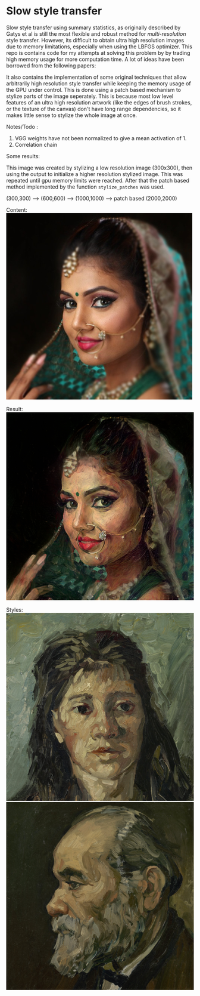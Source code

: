 # Slow style transfer

Slow style transfer using summary statistics, as originally described by Gatys et al is still the most flexible and robust method for *multi-resolution* style transfer. However, its difficult to obtain ultra high resolution images due to memory limitations, especially when using the LBFGS optimizer. This repo is contains code for my attempts at solving this problem by by trading high memory usage for more computation time. A lot of ideas have been borrowed from the following papers:

It also contains the implementation of some original techniques that allow arbitrarily high resolution style transfer while keeping the memory usage of the GPU under control. This is done using a patch based mechanism to stylize parts of the image seperately. This is because most low level features of an ultra high resolution artwork (like the edges of brush strokes, or the texture of the canvas) don't have long range dependencies, so it makes little sense to stylize the whole image at once.

Notes/Todo :
1. VGG weights have not been normalized to give a mean activation of 1.
2. Correlation chain

Some results:

This image was created by stylizing a low resolution image (300x300), then using the output to initialize a higher resolution stylized image. This was repeated until gpu memory limits were reached. After that the patch based method implemented by the function `stylize_patches` was used.

(300,300) --> (600,600) --> (1000,1000) --> patch based (2000,2000)

Content:
![content](sample_images/aurat.jpeg)

Result:
![result](sample_images/final_output-1.jpg)

Styles:
![style](sample_images/head_of_pros_GAP.jpg)
![style2](sample_images/old_man_portrait_GAP.jpg)
